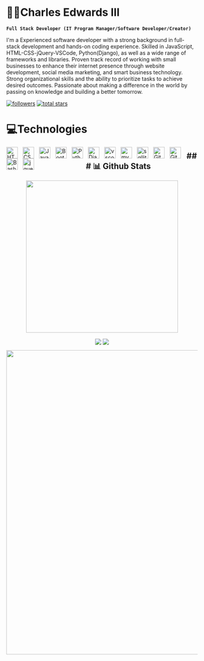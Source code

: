 # 👨‍💻Charles Edwards III

**`Full Stack Developer (IT Program Manager/Software Developer/Creator)`**

I'm a Experienced software developer with a strong background in full-stack development and hands-on coding experience. Skilled in JavaScript, HTML-CSS-jQuery-VSCode, Python(Django), as well as a wide range of frameworks and libraries. Proven track record of working with small businesses to enhance their internet presence through website development, social media marketing, and smart business technology. Strong organizational skills and the ability to prioritize tasks to achieve desired outcomes. Passionate about making a difference in the world by passing on knowledge and building a better tomorrow.

  <p align="left">
    <a href="https://github.com/xCE3?tab=followers">
       <img alt="followers" title="Follow me on Github" src="https://custom-icon-badges.demolab.com/github/followers/xCE3?color=236ad3&labelColor=1155ba&style=for-the-badge&logo=person-add&label=Follow&logoColor=white"/></a>
    <a href="https://github.com/xCE3?tab=repositories&sort=stargazers">
       <img alt="total stars" title="Total stars on Github" src="https://custom-icon-badges.demolab.com/github/stars/xCE3?logo=star&style=for-the-badge&logoColor=55960c&labelColor=488207"/></a>

# 💻Technologies
  
<img align="left" alt="HTML" width="30px" style="padding-right:10px;" src="https://cdn.jsdelivr.net/gh/devicons/devicon/icons/html5/html5-plain.svg" />
<img align="left" alt="CSS" width="30px" style="padding-right:10px;" src="https://cdn.jsdelivr.net/gh/devicons/devicon/icons/css3/css3-plain.svg" />
<img align="left" alt="JavaScript" width="30px" style="padding-right:10px;" src="https://cdn.jsdelivr.net/gh/devicons/devicon/icons/javascript/javascript-plain.svg" />
<img align="left" alt="Bootstrap" width="30px" style="padding-right:10px;" src="https://cdn.jsdelivr.net/gh/devicons/devicon/icons/bootstrap/bootstrap-plain.svg" />
<img align="left" alt="Python" width="30px" style="padding-right:10px;" src="https://cdn.jsdelivr.net/gh/devicons/devicon/icons/python/python-plain.svg" />
<img align="left" alt="Django" width="30px" style="padding-right:10px;" src="https://cdn.jsdelivr.net/gh/devicons/devicon/icons/django/django-plain.svg" /> 
<img align="left" alt="vscode" width="30px" style="padding-right:10px;" src="https://cdn.jsdelivr.net/gh/devicons/devicon/icons/vscode/vscode-original.svg" />
<img align="left" alt="mysql" width="30px" style="padding-right:10px;" src="https://cdn.jsdelivr.net/gh/devicons/devicon/icons/mysql/mysql-plain.svg" />
<img align="left" alt="sqllite" width="30px" style="padding-right:10px;" src="https://cdn.jsdelivr.net/gh/devicons/devicon/icons/sqlite/sqlite-original.svg" />
<img align="left" alt="GitHub" width="30px" style="padding-right:10px;" src="https://cdn.jsdelivr.net/gh/devicons/devicon/icons/github/github-original.svg" />
<img align="left" alt="Git" width="30px" style="padding-right:10px;" src="https://cdn.jsdelivr.net/gh/devicons/devicon/icons/git/git-plain.svg" />
<img align="left" alt="Bash" width="30px" style="padding-right:10px;" src="https://cdn.jsdelivr.net/gh/devicons/devicon/icons/bash/bash-original.svg" />
<img align="left" alt="jquery" width="30px" style="padding-right:10px;" src="https://cdn.jsdelivr.net/gh/devicons/devicon/icons/jquery/jquery-plain.svg" />
  
  <h2 align="center">
    ### 📊 Github Stats
  </h2>
  <p align="center">
    <img src="https://github-readme-streak-stats.herokuapp.com/?user=dianka759&show_icons=true&locale=en&layout=compact&theme=tokyonight&line_height=0" width="400"/>
  </p>   
  <p align="center">
   <img align="center" src="https://github-readme-stats.vercel.app/api?username=xce3&show_icons=true&theme=tokyonight&line_height=27"/>
   <img align="center" src="https://github-readme-stats.vercel.app/api/top-langs/?username=xce3&theme=tokyonight&hide=html,css"/>
  </p>
  <p align="center">
   <img src="https://activity-graph.herokuapp.com/graph?username=xce3&theme=tokyonight" width="800"/>
  </p>

<!-- ![GitHub Streak](https://streak-stats.demolab.com?user=ForrestKnight&theme=gruvbox&border_radius=4.5) -->
  
<!--### Hi there 👋

<!--
**xCE3/xCE3** is a ✨ _special_ ✨ repository because its `README.md` (this file) appears on your GitHub profile.

Here are some ideas to get you started:

- 🔭 I’m currently working on ...
- 🌱 I’m currently learning ...
- 👯 I’m looking to collaborate on ...
- 🤔 I’m looking for help with ...
- 💬 Ask me about ...
- 📫 How to reach me: ...
- 😄 Pronouns: ...
- ⚡ Fun fact: ...
-->
